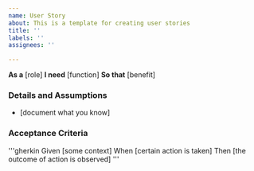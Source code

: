 ```yaml
---
name: User Story
about: This is a template for creating user stories
title: ''
labels: ''
assignees: ''

---
```


<!--Remember that user stories should follow the INVEST acronum: Negotiable, Valuable, -->

**As a** [role]
**I need** [function]
**So that** [benefit]

### Details and Assumptions
* [document what you know]

### Acceptance Criteria

'''gherkin
Given [some context]
When [certain action is taken]
Then [the outcome of action is observed]
'''
